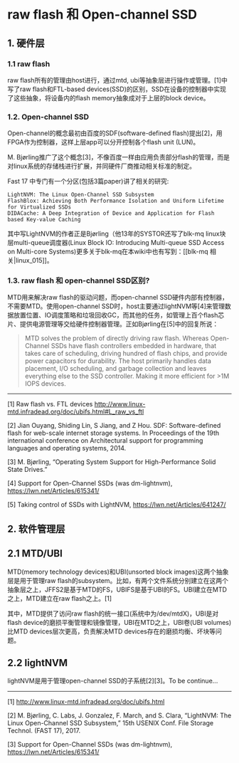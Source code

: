# raw flash 和 Open-channel SSD 

## 1. 硬件层

### 1.1 raw flash

raw flash所有的管理由host进行，通过mtd, ubi等抽象层进行操作或管理。[1]中写了raw flash和FTL-based devices(SSD)的区别，SSD在设备的控制器中实现了这些抽象，将设备内的flash memory抽象成对于上层的block device。

### 1.2. Open-channel SSD

Open-channel的概念最初由百度的SDF(software-defined flash)提出[2]，用FPGA作为控制器，这样上层app可以分开控制各个flash unit (LUN)。

M. Bjørling推广了这个概念[3]，不像百度一样由应用负责部分flash的管理，而是对linux系统的存储栈进行扩展，并同硬件厂商推动相关标准的制定。

Fast 17 中专门有一个分区(包括3篇paper)讲了相关的研究:
```
LightNVM: The Linux Open-Channel SSD Subsystem
FlashBlox: Achieving Both Performance Isolation and Uniform Lifetime for Virtualized SSDs
DIDACache: A Deep Integration of Device and Application for Flash based Key-value Caching
```
其中写LightNVM的作者正是Bjørling（他13年的SYSTOR还写了blk-mq linux块层multi-queue调度器(Linux Block IO: Introducing Multi-queue SSD Access on Multi-core Systems)更多关于blk-mq在本wiki中也有写到：[[blk-mq 相关|linux_015]]。

### 1.3. raw flash 和 open-channel SSD区别?

MTD用来解决raw flash的驱动问题，而open-channel SSD硬件内部有控制器，不需要MTD。使用open-channel SSD时，host主要通过lightNVM等[4]来管理数据放置位置、IO调度策略和垃圾回收GC，而其他的任务，如管理上百个flash芯片、提供电源管理等交给硬件控制器管理。正如Bjørling在[5]中的回复所说：

> MTD solves the problem of directly driving raw flash. Whereas Open-Channel SSDs have flash controllers embedded in hardware, that takes care of scheduling, driving hundred of flash chips, and provide power capacitors for durability. The host primarily handles data placement, I/O scheduling, and garbage collection and leaves everything else to the SSD controller. Making it more efficient for >1M IOPS devices.

---
[1] Raw flash vs. FTL devices http://www.linux-mtd.infradead.org/doc/ubifs.html#L_raw_vs_ftl

[2] Jian Ouyang, Shiding Lin, S Jiang, and Z Hou. SDF: Software-defined flash for web-scale internet storage systems. In Proceedings of the 19th international conference on Architectural support for programming languages and operating systems, 2014.

[3] M. Bjørling, “Operating System Support for High-Performance Solid State Drives.”

[4] Support for Open-Channel SSDs (was dm-lightnvm), https://lwn.net/Articles/615341/

[5] Taking control of SSDs with LightNVM, https://lwn.net/Articles/641247/
  
## 2. 软件管理层

## 2.1 MTD/UBI

 MTD(memory technology devices)和UBI(unsorted block images)这两个抽象层是用于管理raw flash的subsystem。比如，有两个文件系统分别建立在这两个抽象层之上，JFFS2是基于MTD的FS，UBIFS是基于UBI的FS。UBI建立在MTD之上，MTD建立在raw flash之上。[1]

其中，MTD提供了访问raw flash的统一接口(系统中为/dev/mtdX)，UBI是对flash device的磨损平衡管理和镜像管理，UBI在MTD之上，UBI卷(UBI volumes)比MTD devices层次更高，负责解决MTD devices存在的磨损均衡、坏块等问题。

## 2.2 lightNVM

lightNVM是用于管理open-channel SSD的子系统[2][3]。To be continue...

---

[1] http://www.linux-mtd.infradead.org/doc/ubifs.html

[2] M. Bjørling, C. Labs, J. Gonzalez, F. March, and S. Clara, “LightNVM: The Linux Open-Channel SSD Subsystem,” 15th USENIX Conf. File Storage Technol. (FAST 17), 2017.

[3] Support for Open-Channel SSDs (was dm-lightnvm), https://lwn.net/Articles/615341/
